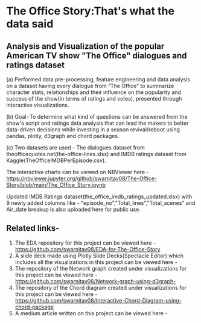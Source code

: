 # The Office Story:That's what the data said 

##  Analysis and Visualization of the popular American TV show "The Office" dialogues and ratings dataset 

(a) Performed data pre-processing, feature engineering and data analysis on a dataset having every dialogue from “The Office” to summarize character stats, relationships and their influence on the popularity and success of the show(in terms of ratings and votes), presented through interactive visualizations. 

(b) Goal - To determine what kind of questions can be answered from the show's script and ratings data analysis that can lead the makers to better data-driven decisions while investing in a season revival/reboot using pandas, plotly, d3graph and chord packages.

(c) Two datasets are used - The dialogues dataset from theofficequotes.net(the-office-lines.xlsx) and IMDB ratings dataset from Kaggle(TheOfficeIMDBPerEpisode.csv).

The interactive charts can be viewed on NBViewer here - https://nbviewer.jupyter.org/github/swarnitav08/The-Office-Story/blob/main/The_Office_Story.ipynb

Updated IMDB Ratings dataset(the_office_imdb_ratings_updated.xlsx) with 9 newly added columns like - "episode_no","Total_lines","Total_scenes" and Air_date breakup is also uploaded here for public use.

## Related links-
1) The EDA repository for this project can be viewed here - https://github.com/swarnitav08/EDA-for-The-Office-Story
2) A slide deck made using Plotly Slide Decks(Spectacle Editor) which includes all the visualizations in this project can be viewed here - 
3) The repository of the Network graph created under visualizations for this project can be viewed here - https://github.com/swarnitav08/Network-graph-using-d3graph-
4) The repository of the Chord diagram created under visualizations for this project can be viewed here -https://github.com/swarnitav08/Interactive-Chord-Diagram-using-chord-package
5) A medium article written on this project can be viewed here -
